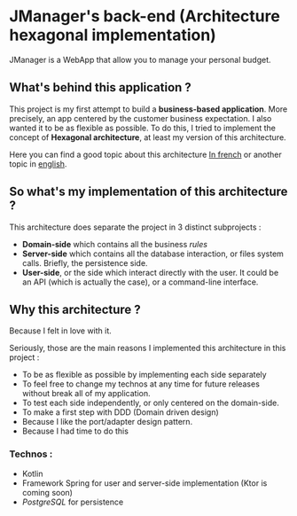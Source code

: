 # JManager's back-end (Architecture hexagonal implementation)

JManager is a WebApp that allow you to manage your personal budget.


## What's behind this application ?


This project is my first attempt to build a **business-based application**. More precisely, an app centered by the customer business expectation.
I also wanted it to be as flexible as possible. 
To do this, I tried to implement the concept of **Hexagonal architecture**, at least my version of this architecture.

Here you can find a good topic about this architecture [In french](https://blog.octo.com/architecture-hexagonale-trois-principes-et-un-exemple-dimplementation/) or another topic in [english](https://medium.com/ssense-tech/hexagonal-architecture-there-are-always-two-sides-to-every-story-bc0780ed7d9c).

## So what's my implementation of this architecture ? 


This architecture does separate the project in 3 distinct subprojects :
* **Domain-side** which contains all the business _rules_
* **Server-side** which contains all the database interaction, or files system calls. Briefly, the persistence side. 
* **User-side**, or the side which interact directly with the user. It could be an API (which is actually the case), or a command-line interface.

## Why this architecture ?


Because I felt in love with it. 

Seriously, those are the main reasons I implemented this architecture in this project : 

* To be as flexible as possible by implementing each side separately
* To feel free to change my technos at any time for future releases without break all of my application. 
* To test each side independently, or only centered on the domain-side. 
* To make a first step with DDD (Domain driven design)
* Because I like the port/adapter design pattern. 
* Because I had time to do this

### Technos : 


* Kotlin
* Framework Spring for user and server-side implementation (Ktor is coming soon)
* _PostgreSQL_ for persistence

